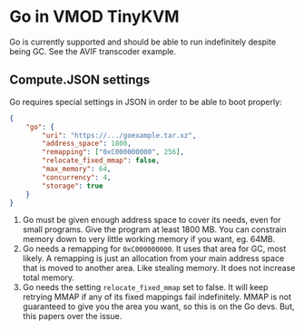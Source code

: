 # Go in VMOD TinyKVM

Go is currently supported and should be able to run indefinitely despite being GC. See the AVIF transcoder example.


## Compute.JSON settings

Go requires special settings in JSON in order to be able to boot properly:

```json
{
	"go": {
		"uri": "https://.../goexample.tar.xz",
		"address_space": 1800,
		"remapping": ["0xC000000000", 256],
		"relocate_fixed_mmap": false,
		"max_memory": 64,
		"concurrency": 4,
		"storage": true
	}
}
```

1. Go must be given enough address space to cover its needs, even for small programs. Give the program at least 1800 MB. You can constrain memory down to very little working memory if you want, eg. 64MB.
2. Go needs a remapping for `0xC000000000`. It uses that area for GC, most likely. A remapping is just an allocation from your main address space that is moved to another area. Like stealing memory. It does not increase total memory.
3. Go needs the setting `relocate_fixed_mmap` set to false. It will keep retrying MMAP if any of its fixed mappings fail indefinitely. MMAP is not guaranteed to give you the area you want, so this is on the Go devs. But, this papers over the issue.
